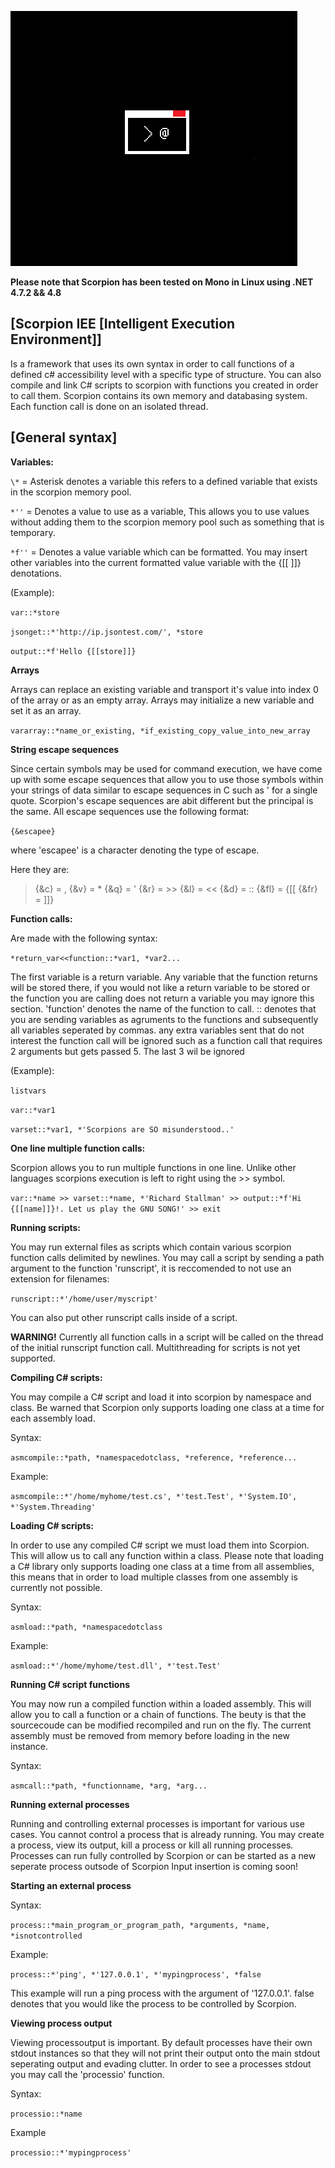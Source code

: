 ![IMG](/Art/Cropped.png)

**Please note that Scorpion has been tested on Mono in Linux using .NET 4.7.2 && 4.8**

[Scorpion IEE [Intelligent Execution Environment]]
------------------------------------------------

Is a framework that uses its own syntax in order to call functions of a defined c# accessibility level with a specific type of structure. You can also compile and link C# scripts to scorpion with functions you created in order to call them. Scorpion contains its own memory and databasing system. Each function call is done on an isolated thread.

[General syntax]
---------------

**Variables:**

`\*`   = Asterisk denotes a variable this refers to a defined variable that exists in the scorpion memory pool.

`*''` = Denotes a value to use as a variable, This allows you to use values without adding them to the scorpion memory pool such as something that is temporary.

`*f''` = Denotes a value variable which can be formatted. You may insert other variables into the current formatted value variable with the {[[ ]]} denotations.

(Example):

`var::*store`

`jsonget::*'http://ip.jsontest.com/', *store`

`output::*f'Hello {[[store]]}`

**Arrays**

Arrays can replace an existing variable and transport it's value into index 0 of the array or as an empty array. Arrays may initialize a new variable and set it as an array.

`vararray::*name_or_existing, *if_existing_copy_value_into_new_array`

**String escape sequences**

Since certain symbols may be used for command execution, we have come up with some escape sequences that allow you to use those symbols within your strings of data similar to escape sequences in C such as \' for a single quote. Scorpion's escape sequences are abit different but the principal is the same. All escape sequences use the following format:

`{&escapee}`

where 'escapee' is a character denoting the type of escape.

Here they are:

> {&c} = ,
> {&v} = *
> {&q} = '
> {&r} = >>
> {&l} = <<
> {&d} = ::
> {&fl} = {[[
> {&fr} = ]]}

**Function calls:**

Are made with the following syntax:

`*return_var<<function::*var1, *var2...`

The first variable is a return variable. Any variable that the function returns will be stored there, if you would not like a return variable to be stored or the function you are calling does not return a variable you may ignore this section. 'function' denotes the name of the function to call. :: denotes that you are sending variables as agruments to the functions and subsequently all variables seperated by commas. any extra variables sent that do not interest the function call will be ignored such as a function call that requires 2 arguments but gets passed 5. The last 3 wil be ignored

(Example):

`listvars`

`var::*var1`

`varset::*var1, *'Scorpions are SO misunderstood..'`

**One line multiple function calls:**

Scorpion allows you to run multiple functions in one line. Unlike other languages scorpions execution is left to right using the >> symbol.

`var::*name >> varset::*name, *'Richard Stallman' >> output::*f'Hi {[[name]]}!. Let us play the GNU SONG!' >> exit`

**Running scripts:**

You may run external files as scripts which contain various scorpion function calls delimited by newlines. You may call a script by sending a path argument to the function 'runscript', it is reccomended to not use an extension for filenames:

`runscript::*'/home/user/myscript'`

You can also put other runscript calls inside of a script.

**WARNING!** Currently all function calls in a script will be called on the thread of the initial runscript function call. Multithreading for scripts is not yet supported.

**Compiling C# scripts:**

You may compile a C# script and load it into scorpion by namespace and class. Be warned that Scorpion only supports loading one class at a time for each assembly load.

Syntax:

`asmcompile::*path, *namespacedotclass, *reference, *reference...`

Example:

`asmcompile::*'/home/myhome/test.cs', *'test.Test', *'System.IO', *'System.Threading'`

**Loading C# scripts:**

In order to use any compiled C# script we must load them into Scorpion. This will allow us to call any function within a class. Please note that loading a C# library only supports loading one class at a time from all assemblies, this means that in order to load multiple classes from one assembly is currently not possible.

Syntax:

`asmload::*path, *namespacedotclass`

Example:

`asmload::*'/home/myhome/test.dll', *'test.Test'`

**Running C# script functions**

You may now run a compiled function within a loaded assembly. This will allow you to call a function or a chain of functions. The beuty is that the sourcecoude can be modified recompiled and run on the fly. The current assembly must be removed from memory before loading in the new instance.

Syntax:

`asmcall::*path, *functionname, *arg, *arg...`

**Running external processes**

Running and controlling external processes is important for various use cases. You cannot control a process that is already running. You may create a process, view its output, kill a process or kill all running processes. Processes can run fully controlled by Scorpion or can be started as a new seperate process outsode of Scorpion Input insertion is coming soon!

**Starting an external process**

Syntax:

`process::*main_program_or_program_path, *arguments, *name, *isnotcontrolled`

Example:

`process::*'ping', *'127.0.0.1', *'mypingprocess', *false`

This example will run a ping process with the argument of '127.0.0.1'. false denotes that you would like the process to be controlled by Scorpion.

**Viewing process output**

Viewing processoutput is important. By default processes have their own stdout instances so that they will not print their output onto the main stdout seperating output and evading clutter. In order to see a processes stdout you may call the 'processio' function.

Syntax:

`processio::*name`

Example

`processio::*'mypingprocess'`

